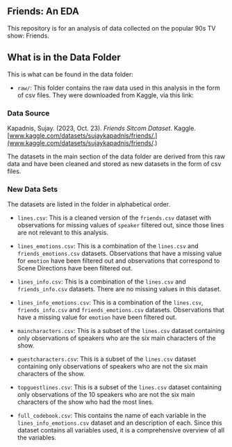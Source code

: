 ## Friends: An EDA

This repository is for an analysis of data collected on the popular 90s TV show: Friends.


## What is in the Data Folder

This is what can be found in the data folder:

- `raw/`: This folder contains the raw data used in this analysis in the form of csv files. They were downloaded from Kaggle, via this link: 

### Data Source

Kapadnis, Sujay. (2023, Oct. 23). *Friends Sitcom Dataset*. Kaggle. [www.kaggle.com/datasets/sujaykapadnis/friends/.](www.kaggle.com/datasets/sujaykapadnis/friends/.)


The datasets in the main section of the data folder are derived from this raw data and have been cleaned and stored as new datasets in the form of csv files. 

### New Data Sets

The datasets are listed in the folder in alphabetical order. 

- `lines.csv`: This is a cleaned version of the `friends.csv` dataset with observations for missing values of `speaker` filtered out, since those lines are not relevant to this analysis.

- `lines_emotions.csv`: This is a combination of the `lines.csv` and `friends_emotions.csv` datasets. Observations that have a missing value for `emotion` have been filtered out and observations that correspond to Scene Directions have been filtered out. 

- `lines_info.csv`: This is a combination of the `lines.csv` and `friends_info.csv` datasets. There are no missing values in this dataset.

- `lines_info_emotions.csv`: This is a combination of the `lines.csv`, `friends_info.csv` and `friends_emotions.csv` datasets. Observations that have a missing value for `emotion` have been filtered out.

- `maincharacters.csv`: This is a subset of the `lines.csv` dataset containing only observations of speakers who are the six main characters of the show.  

- `guestcharacters.csv`: This is a subset of the `lines.csv` dataset containing only observations of speakers who are not the six main characters of the show.  

- `topguestlines.csv`: This is a subset of the `lines.csv` dataset containing only observations of the 10 speakers who are not the six main characters of the show who had the most lines.  

- `full_codebook.csv`: This contains the name of each variable in the `lines_info_emotions.csv` dataset and an description of each. Since this dataset contains all variables used, it is a comprehensive overview of all the variables. 


